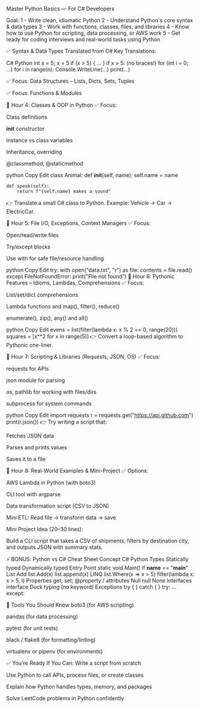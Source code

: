 Master Python Basics — For C# Developers

Goal:
1 - Write clean, idiomatic Python
2 - Understand Python's core syntax & data types
3 - Work with functions, classes, files, and libraries
4 - Know how to use Python for scripting, data processing, or AWS work
5 - Get ready for coding interviews and real-world tasks using Python

✅ Syntax & Data Types Translated from C# 
Key Translations:

C#	Python
int x = 5;	x = 5
if (x > 5) { ... }	if x > 5: (no braces!)
for (int i = 0; ...)	for i in range(n):
Console.WriteLine(...)	print(...)


✅ Focus: Data Structures – Lists, Dicts, Sets, Tuples

✅ Focus: Functions & Modules

🔹 Hour 4: Classes & OOP in Python
✅ Focus:

Class definitions

__init__ constructor

Instance vs class variables

Inheritance, overriding

@classmethod, @staticmethod

python
Copy
Edit
class Animal:
    def __init__(self, name):
        self.name = name

    def speak(self):
        return f"{self.name} makes a sound"
👉 Translate a small C# class to Python.
Example: Vehicle → Car → ElectricCar.

🔹 Hour 5: File I/O, Exceptions, Context Managers
✅ Focus:

Open/read/write files

Try/except blocks

Use with for safe file/resource handling

python
Copy
Edit
try:
    with open("data.txt", "r") as file:
        contents = file.read()
except FileNotFoundError:
    print("File not found")
🔹 Hour 6: Pythonic Features – Idioms, Lambdas, Comprehensions
✅ Focus:

List/set/dict comprehensions

Lambda functions and map(), filter(), reduce()

enumerate(), zip(), any() and all()

python
Copy
Edit
evens = list(filter(lambda x: x % 2 == 0, range(20)))
squares = [x**2 for x in range(5)]
👉 Convert a loop-based algorithm to Pythonic one-liner.

🔹 Hour 7: Scripting & Libraries (Requests, JSON, OS)
✅ Focus:

requests for APIs

json module for parsing

os, pathlib for working with files/dirs

subprocess for system commands

python
Copy
Edit
import requests
r = requests.get("https://api.github.com")
print(r.json())
👉 Try writing a script that:

Fetches JSON data

Parses and prints values

Saves it to a file

🔹 Hour 8: Real-World Examples & Mini-Project
✅ Options:

AWS Lambda in Python (with boto3)

CLI tool with argparse

Data transformation script (CSV to JSON)

Mini ETL: Read file → transform data → save

Mini Project Idea (20–30 lines):

Build a CLI script that takes a CSV of shipments, filters by destination city, and outputs JSON with summary stats.

⚡ BONUS: Python vs C# Cheat Sheet
Concept	C#	Python
Types	Statically typed	Dynamically typed
Entry Point	static void Main()	if __name__ == "__main__"
List Add	list.Add(x)	list.append(x)
LINQ	list.Where(x => x > 5)	filter(lambda x: x > 5, l)
Properties	get; set;	@property / attributes
Null	null	None
Interfaces	interface	Duck typing (no keyword)
Exceptions	try { } catch { }	try: ... except:

🎯 Tools You Should Know
boto3 (for AWS scripting)

pandas (for data processing)

pytest (for unit tests)

black / flake8 (for formatting/linting)

virtualenv or pipenv (for environments)

✅ You're Ready If You Can:
Write a script from scratch

Use Python to call APIs, process files, or create classes

Explain how Python handles types, memory, and packages

Solve LeetCode problems in Python confidently